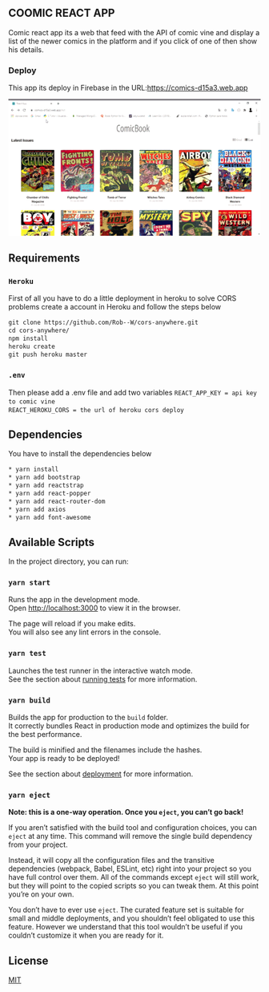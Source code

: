 ## COOMIC REACT APP

Comic react app its a web that feed with the API of comic vine and display a list of the newer comics in the platform and if you click of one of then show his details.
### Deploy
This app its deploy in Firebase in the URL:https://comics-d15a3.web.app

![alt text](img/comic-deploy.gif)

## Requirements

### `Heroku` 

First of all you have to do a little deployment in heroku to solve CORS problems create a account in Heroku and follow the steps below

```shell
git clone https://github.com/Rob--W/cors-anywhere.git
cd cors-anywhere/
npm install
heroku create
git push heroku master
```

### `.env`
Then please add a .env file and add two variables 
``` REACT_APP_KEY = api key to comic vine ```<br>
``` REACT_HEROKU_CORS = the url of heroku cors deploy ```<br>

## Dependencies 

You have to install the dependencies below 

    * yarn install 
    * yarn add bootstrap
    * yarn add reactstrap
    * yarn add react-popper
    * yarn add react-router-dom
    * yarn add axios
    * yarn add font-awesome
 
## Available Scripts

In the project directory, you can run:

### `yarn start`

Runs the app in the development mode.<br />
Open [http://localhost:3000](http://localhost:3000) to view it in the browser.

The page will reload if you make edits.<br />
You will also see any lint errors in the console.

### `yarn test`

Launches the test runner in the interactive watch mode.<br />
See the section about [running tests](https://facebook.github.io/create-react-app/docs/running-tests) for more information.

### `yarn build`

Builds the app for production to the `build` folder.<br />
It correctly bundles React in production mode and optimizes the build for the best performance.

The build is minified and the filenames include the hashes.<br />
Your app is ready to be deployed!

See the section about [deployment](https://facebook.github.io/create-react-app/docs/deployment) for more information.

### `yarn eject`

**Note: this is a one-way operation. Once you `eject`, you can’t go back!**

If you aren’t satisfied with the build tool and configuration choices, you can `eject` at any time. This command will remove the single build dependency from your project.

Instead, it will copy all the configuration files and the transitive dependencies (webpack, Babel, ESLint, etc) right into your project so you have full control over them. All of the commands except `eject` will still work, but they will point to the copied scripts so you can tweak them. At this point you’re on your own.

You don’t have to ever use `eject`. The curated feature set is suitable for small and middle deployments, and you shouldn’t feel obligated to use this feature. However we understand that this tool wouldn’t be useful if you couldn’t customize it when you are ready for it.

## License
[MIT](https://choosealicense.com/licenses/mit/)